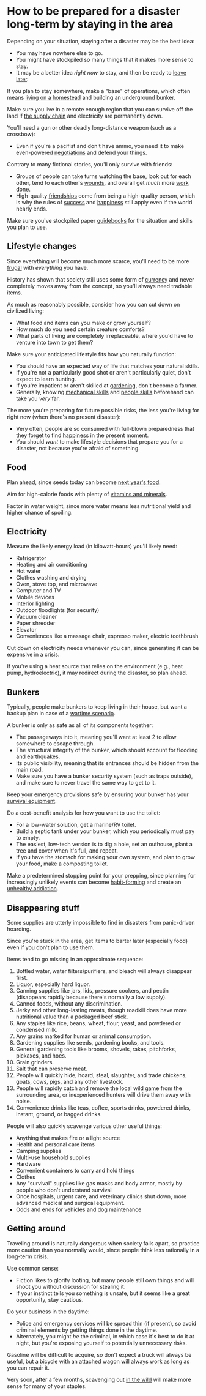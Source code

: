 
# How to be prepared for a disaster long-term by staying in the area

Depending on your situation, staying after a disaster may be the best idea:

- You may have nowhere else to go.
- You might have stockpiled so many things that it makes more sense to stay.
- It may be a better idea *right now* to stay, and then be ready to [leave later](hardship-disaster-3_long-go.md).

If you plan to stay somewhere, make a "base" of operations, which often means [living on a homestead](home-homestead.md) and building an underground bunker.

Make sure you live in a remote enough region that you can survive off the land if [the supply chain](hardship-disaster.md) and electricity are permanently down.

You'll need a gun or other deadly long-distance weapon (such as a crossbow):

- Even if you're a pacifist and don't have ammo, you need it to make even-powered [negotiations](people-conflicts.md) and defend your things.

Contrary to many fictional stories, you'll only survive with friends:

- Groups of people can take turns watching the base, look out for each other, tend to each other's [wounds](safety-injury.md), and overall get *much* more [work](success-4_routine.md) done.
- High-quality [friendships](people-4_friends.md) come from being a high-quality person, which is why the rules of [success](success-1_why.md) and [happiness](happiness.md) still apply even if the world nearly ends.

Make sure you've stockpiled paper [guidebooks](hardship-disaster-checklist.md) for the situation and skills you plan to use.

## Lifestyle changes

Since everything will become much more scarce, you'll need to be more [frugal](money-1_why.md) with *everything* you have.

History has shown that society still uses some form of [currency](economics.md) and never completely moves away from the concept, so you'll always need tradable items.

As much as reasonably possible, consider how you can cut down on civilized living:

- What food and items can you make or grow yourself?
- How much do you need certain creature comforts?
- What parts of living are completely irreplaceable, where you'd have to venture into town to get them?

Make sure your anticipated lifestyle fits how you naturally function:

- You should have an expected way of life that matches your natural skills.
- If you're not a particularly good shot or aren't particularly quiet, don't expect to learn hunting.
- If you're impatient or aren't skilled at [gardening](horticulture.md), don't become a farmer.
- Generally, knowing [mechanical skills](engineering.md) and [people skills](people-3_respect.md) beforehand can take you *very* far.

The more you're preparing for future possible risks, the less you're living for right now (when there's no present disaster):

- Very often, people are so consumed with full-blown preparedness that they forget to find [happiness](happiness.md) in the present moment.
- You should *want* to make lifestyle decisions that prepare you for a disaster, not because you're afraid of something.

## Food

Plan ahead, since seeds today can become [next year's food](horticulture.md).

Aim for high-calorie foods with plenty of [vitamins and minerals](body-4_health.md).

Factor in water weight, since more water means less nutritional yield and higher chance of spoiling.

## Electricity

Measure the likely energy load (in kilowatt-hours) you'll likely need:

- Refrigerator
- Heating and air conditioning
- Hot water
- Clothes washing and drying
- Oven, stove top, and microwave
- Computer and TV
- Mobile devices
- Interior lighting
- Outdoor floodlights (for security)
- Vacuum cleaner
- Paper shredder
- Elevator
- Conveniences like a massage chair, espresso maker, electric toothbrush

Cut down on electricity needs whenever you can, since generating it can be expensive in a crisis.

If you're using a heat source that relies on the environment (e.g., heat pump, hydroelectric), it may redirect during the disaster, so plan ahead.

## Bunkers

Typically, people make bunkers to keep living in their house, but want a backup plan in case of a [wartime scenario](hardship-war.md).

A bunker is only as safe as all of its components together:

- The passageways into it, meaning you'll want at least 2 to allow somewhere to escape through.
- The structural integrity of the bunker, which should account for flooding and earthquakes.
- Its public visibility, meaning that its entrances should be hidden from the main road.
- Make sure you have a bunker security system (such as traps outside), and make sure to never travel the same way to get to it.

Keep your emergency provisions safe by ensuring your bunker has your [survival equipment](hardship-disaster-checklist.md).

Do a cost-benefit analysis for how you want to use the toilet:

- For a low-water solution, get a marine/RV toilet.
- Build a septic tank under your bunker, which you periodically must pay to empty.
- The easiest, low-tech version is to dig a hole, set an outhouse, plant a tree and cover when it's full, and repeat.
- If you have the stomach for making your own system, and plan to grow your food, make a composting toilet.

Make a predetermined stopping point for your prepping, since planning for increasingly unlikely events can become [habit-forming](habits.md) and create an [unhealthy addiction](addiction-substances.md).

## Disappearing stuff

Some supplies are utterly impossible to find in disasters from panic-driven hoarding.

Since you're stuck in the area, get items to barter later (especially food) even if you don't plan to use them.

Items tend to go missing in an approximate sequence:

1. Bottled water, water filters/purifiers, and bleach will always disappear first.
2. Liquor, especially hard liquor.
3. Canning supplies like jars, lids, pressure cookers, and pectin (disappears rapidly because there's normally a low supply).
4. Canned foods, without any discrimination.
5. Jerky and other long-lasting meats, though roadkill does have more nutritional value than a packaged beef stick.
6. Any staples like rice, beans, wheat, flour, yeast, and powdered or condensed milk.
7. Any grains marked for human or animal consumption.
8. Gardening supplies like seeds, gardening books, and tools.
9. General gardening tools like brooms, shovels, rakes, pitchforks, pickaxes, and hoes.
10. Grain grinders.
11. Salt that can preserve meat.
12. People will quickly hide, hoard, steal, slaughter, and trade chickens, goats, cows, pigs, and any other livestock.
13. People will rapidly catch and remove the local wild game from the surrounding area, or inexperienced hunters will drive them away with noise.
14. Convenience drinks like teas, coffee, sports drinks, powdered drinks, instant, ground, or bagged drinks.

People will also quickly scavenge various other useful things:

- Anything that makes fire or a light source
- Health and personal care items
- Camping supplies
- Multi-use household supplies
- Hardware
- Convenient containers to carry and hold things
- Clothes
- Any "survival" supplies like gas masks and body armor, mostly by people who don't understand survival
- Once hospitals, urgent care, and veterinary clinics shut down, more advanced medical and surgical equipment.
- Odds and ends for vehicles and dog maintenance

## Getting around

Traveling around is naturally dangerous when society falls apart, so practice more caution than you normally would, since people think less rationally in a long-term crisis.

Use common sense:

- Fiction likes to glorify looting, but many people still own things and will shoot you without discussion for stealing it.
- If your instinct tells you something is unsafe, but it seems like a great opportunity, stay cautious.

Do your business in the daytime:

- Police and emergency services will be spread thin (if present), so avoid criminal elements by getting things done in the daytime.
- Alternately, you might *be* the criminal, in which case it's best to do it at night, but you're exposing yourself to potentially unnecessary risks.

Gasoline will be difficult to acquire, so don't expect a truck will always be useful, but a bicycle with an attached wagon will always work as long as you can repair it.

Very soon, after a few months, scavenging out [in the wild](safety-nature.md) will make more sense for many of your staples.
